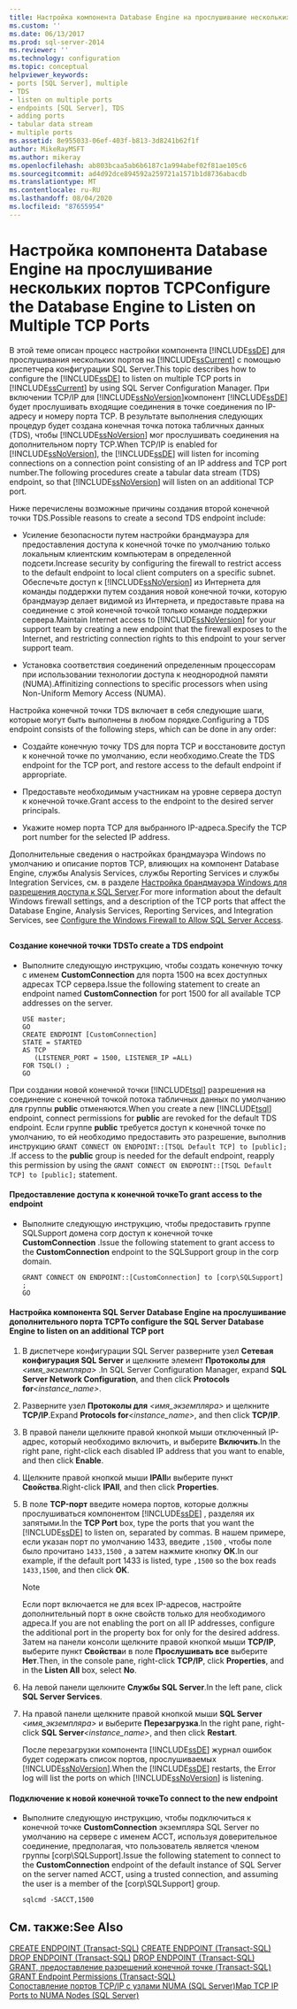 ```yaml
---
title: Настройка компонента Database Engine на прослушивание нескольких портов TCP | Документы Майкрософт
ms.custom: ''
ms.date: 06/13/2017
ms.prod: sql-server-2014
ms.reviewer: ''
ms.technology: configuration
ms.topic: conceptual
helpviewer_keywords:
- ports [SQL Server], multiple
- TDS
- listen on multiple ports
- endpoints [SQL Server], TDS
- adding ports
- tabular data stream
- multiple ports
ms.assetid: 8e955033-06ef-403f-b813-3d8241b62f1f
author: MikeRayMSFT
ms.author: mikeray
ms.openlocfilehash: ab803bcaa5ab6b6187c1a994abef02f81ae105c6
ms.sourcegitcommit: ad4d92dce894592a259721a1571b1d8736abacdb
ms.translationtype: MT
ms.contentlocale: ru-RU
ms.lasthandoff: 08/04/2020
ms.locfileid: "87655954"
---
```

# <a name="configure-the-database-engine-to-listen-on-multiple-tcp-ports"></a><span data-ttu-id="2a6c2-102">Настройка компонента Database Engine на прослушивание нескольких портов TCP</span><span class="sxs-lookup"><span data-stu-id="2a6c2-102">Configure the Database Engine to Listen on Multiple TCP Ports</span></span>
  <span data-ttu-id="2a6c2-103">В этой теме описан процесс настройки компонента [!INCLUDE[ssDE](../../includes/ssde-md.md)] для прослушивания нескольких портов на [!INCLUDE[ssCurrent](../../includes/sscurrent-md.md)] с помощью диспетчера конфигурации SQL Server.</span><span class="sxs-lookup"><span data-stu-id="2a6c2-103">This topic describes how to configure the [!INCLUDE[ssDE](../../includes/ssde-md.md)] to listen on multiple TCP ports in [!INCLUDE[ssCurrent](../../includes/sscurrent-md.md)] by using SQL Server Configuration Manager.</span></span> <span data-ttu-id="2a6c2-104">При включении TCP/IP для [!INCLUDE[ssNoVersion](../../includes/ssnoversion-md.md)]компонент [!INCLUDE[ssDE](../../includes/ssde-md.md)] будет прослушивать входящие соединения в точке соединения по IP-адресу и номеру порта TCP. В результате выполнения следующих процедур будет создана конечная точка потока табличных данных (TDS), чтобы [!INCLUDE[ssNoVersion](../../includes/ssnoversion-md.md)] мог прослушивать соединения на дополнительном порту TCP.</span><span class="sxs-lookup"><span data-stu-id="2a6c2-104">When TCP/IP is enabled for [!INCLUDE[ssNoVersion](../../includes/ssnoversion-md.md)], the [!INCLUDE[ssDE](../../includes/ssde-md.md)] will listen for incoming connections on a connection point consisting of an IP address and TCP port number.The following procedures create a tabular data stream (TDS) endpoint, so that [!INCLUDE[ssNoVersion](../../includes/ssnoversion-md.md)] will listen on an additional TCP port.</span></span>  
  
 <span data-ttu-id="2a6c2-105">Ниже перечислены возможные причины создания второй конечной точки TDS.</span><span class="sxs-lookup"><span data-stu-id="2a6c2-105">Possible reasons to create a second TDS endpoint include:</span></span>  
  
-   <span data-ttu-id="2a6c2-106">Усиление безопасности путем настройки брандмауэра для предоставления доступа к конечной точке по умолчанию только локальным клиентским компьютерам в определенной подсети.</span><span class="sxs-lookup"><span data-stu-id="2a6c2-106">Increase security by configuring the firewall to restrict access to the default endpoint to local client computers on a specific subnet.</span></span> <span data-ttu-id="2a6c2-107">Обеспечьте доступ к [!INCLUDE[ssNoVersion](../../includes/ssnoversion-md.md)] из Интернета для команды поддержки путем создания новой конечной точки, которую брандмауэр делает видимой из Интернета, и предоставьте права на соединение с этой конечной точкой только команде поддержки сервера.</span><span class="sxs-lookup"><span data-stu-id="2a6c2-107">Maintain Internet access to [!INCLUDE[ssNoVersion](../../includes/ssnoversion-md.md)] for your support team by creating a new endpoint that the firewall exposes to the Internet, and restricting connection rights to this endpoint to your server support team.</span></span>  
  
-   <span data-ttu-id="2a6c2-108">Установка соответствия соединений определенным процессорам при использовании технологии доступа к неоднородной памяти (NUMA).</span><span class="sxs-lookup"><span data-stu-id="2a6c2-108">Affinitizing connections to specific processors when using Non-Uniform Memory Access (NUMA).</span></span>  
  
 <span data-ttu-id="2a6c2-109">Настройка конечной точки TDS включает в себя следующие шаги, которые могут быть выполнены в любом порядке.</span><span class="sxs-lookup"><span data-stu-id="2a6c2-109">Configuring a TDS endpoint consists of the following steps, which can be done in any order:</span></span>  
  
-   <span data-ttu-id="2a6c2-110">Создайте конечную точку TDS для порта TCP и восстановите доступ к конечной точке по умолчанию, если необходимо.</span><span class="sxs-lookup"><span data-stu-id="2a6c2-110">Create the TDS endpoint for the TCP port, and restore access to the default endpoint if appropriate.</span></span>  
  
-   <span data-ttu-id="2a6c2-111">Предоставьте необходимым участникам на уровне сервера доступ к конечной точке.</span><span class="sxs-lookup"><span data-stu-id="2a6c2-111">Grant access to the endpoint to the desired server principals.</span></span>  
  
-   <span data-ttu-id="2a6c2-112">Укажите номер порта TCP для выбранного IP-адреса.</span><span class="sxs-lookup"><span data-stu-id="2a6c2-112">Specify the TCP port number for the selected IP address.</span></span>  
  
 <span data-ttu-id="2a6c2-113">Дополнительные сведения о настройках брандмауэра Windows по умолчанию и описание портов TCP, влияющих на компонент Database Engine, службы Analysis Services, службы Reporting Services и службы Integration Services, см. в разделе [Настройка брандмауэра Windows для разрешения доступа к SQL Server](../../sql-server/install/configure-the-windows-firewall-to-allow-sql-server-access.md).</span><span class="sxs-lookup"><span data-stu-id="2a6c2-113">For more information about the default Windows firewall settings, and a description of the TCP ports that affect the Database Engine, Analysis Services, Reporting Services, and Integration Services, see [Configure the Windows Firewall to Allow SQL Server Access](../../sql-server/install/configure-the-windows-firewall-to-allow-sql-server-access.md).</span></span>  
  
##  <a name="SSMSProcedure"></a>  
  
#### <a name="to-create-a-tds-endpoint"></a><span data-ttu-id="2a6c2-114">Создание конечной точки TDS</span><span class="sxs-lookup"><span data-stu-id="2a6c2-114">To create a TDS endpoint</span></span>  
  
-   <span data-ttu-id="2a6c2-115">Выполните следующую инструкцию, чтобы создать конечную точку с именем **CustomConnection** для порта 1500 на всех доступных адресах TCP сервера.</span><span class="sxs-lookup"><span data-stu-id="2a6c2-115">Issue the following statement to create an endpoint named **CustomConnection** for port 1500 for all available TCP addresses on the server.</span></span>  
  
    ```  
    USE master;  
    GO  
    CREATE ENDPOINT [CustomConnection]  
    STATE = STARTED  
    AS TCP  
       (LISTENER_PORT = 1500, LISTENER_IP =ALL)  
    FOR TSQL() ;  
    GO  
    ```  
  
 <span data-ttu-id="2a6c2-116">При создании новой конечной точки [!INCLUDE[tsql](../../includes/tsql-md.md)] разрешения на соединение с конечной точкой потока табличных данных по умолчанию для группы **public** отменяются.</span><span class="sxs-lookup"><span data-stu-id="2a6c2-116">When you create a new [!INCLUDE[tsql](../../includes/tsql-md.md)] endpoint, connect permissions for **public** are revoked for the default TDS endpoint.</span></span> <span data-ttu-id="2a6c2-117">Если группе **public** требуется доступ к конечной точке по умолчанию, то ей необходимо предоставить это разрешение, выполнив инструкцию `GRANT CONNECT ON ENDPOINT::[TSQL Default TCP] to [public];` .</span><span class="sxs-lookup"><span data-stu-id="2a6c2-117">If access to the **public** group is needed for the default endpoint, reapply this permission by using the `GRANT CONNECT ON ENDPOINT::[TSQL Default TCP] to [public];` statement.</span></span>  
  
#### <a name="to-grant-access-to-the-endpoint"></a><span data-ttu-id="2a6c2-118">Предоставление доступа к конечной точке</span><span class="sxs-lookup"><span data-stu-id="2a6c2-118">To grant access to the endpoint</span></span>  
  
-   <span data-ttu-id="2a6c2-119">Выполните следующую инструкцию, чтобы предоставить группе SQLSupport домена corp доступ к конечной точке **CustomConnection** .</span><span class="sxs-lookup"><span data-stu-id="2a6c2-119">Issue the following statement to grant access to the **CustomConnection** endpoint to the SQLSupport group in the corp domain.</span></span>  
  
    ```  
    GRANT CONNECT ON ENDPOINT::[CustomConnection] to [corp\SQLSupport] ;  
    GO  
    ```  
  
#### <a name="to-configure-the-sql-server-database-engine-to-listen-on-an-additional-tcp-port"></a><span data-ttu-id="2a6c2-120">Настройка компонента SQL Server Database Engine на прослушивание дополнительного порта TCP</span><span class="sxs-lookup"><span data-stu-id="2a6c2-120">To configure the SQL Server Database Engine to listen on an additional TCP port</span></span>  
  
1.  <span data-ttu-id="2a6c2-121">В диспетчере конфигурации SQL Server разверните узел **Сетевая конфигурация SQL Server** и щелкните элемент **Протоколы для** _<имя_экземпляра>_ .</span><span class="sxs-lookup"><span data-stu-id="2a6c2-121">In SQL Server Configuration Manager, expand **SQL Server Network Configuration**, and then click **Protocols for**_<instance_name>_.</span></span>  
  
2.  <span data-ttu-id="2a6c2-122">Разверните узел **Протоколы для** _<имя_экземпляра>_ и щелкните **TCP/IP**.</span><span class="sxs-lookup"><span data-stu-id="2a6c2-122">Expand **Protocols for**_<instance_name>_, and then click **TCP/IP**.</span></span>  
  
3.  <span data-ttu-id="2a6c2-123">В правой панели щелкните правой кнопкой мыши отключенный IP-адрес, который необходимо включить, и выберите **Включить**.</span><span class="sxs-lookup"><span data-stu-id="2a6c2-123">In the right pane, right-click each disabled IP address that you want to enable, and then click **Enable**.</span></span>  
  
4.  <span data-ttu-id="2a6c2-124">Щелкните правой кнопкой мыши **IPAll**и выберите пункт **Свойства**.</span><span class="sxs-lookup"><span data-stu-id="2a6c2-124">Right-click **IPAll**, and then click **Properties**.</span></span>  
  
5.  <span data-ttu-id="2a6c2-125">В поле **TCP-порт** введите номера портов, которые должны прослушиваться компонентом [!INCLUDE[ssDE](../../includes/ssde-md.md)] , разделяя их запятыми.</span><span class="sxs-lookup"><span data-stu-id="2a6c2-125">In the **TCP Port** box, type the ports that you want the [!INCLUDE[ssDE](../../includes/ssde-md.md)] to listen on, separated by commas.</span></span> <span data-ttu-id="2a6c2-126">В нашем примере, если указан порт по умолчанию 1433, введите `,1500` , чтобы поле было прочитано `1433,1500` , а затем нажмите кнопку **ОК**.</span><span class="sxs-lookup"><span data-stu-id="2a6c2-126">In our example, if the default port 1433 is listed, type `,1500` so the box reads `1433,1500`, and then click **OK**.</span></span>  
  
    > [!NOTE]  
    >  <span data-ttu-id="2a6c2-127">Если порт включается не для всех IP-адресов, настройте дополнительный порт в окне свойств только для необходимого адреса.</span><span class="sxs-lookup"><span data-stu-id="2a6c2-127">If you are not enabling the port on all IP addresses, configure the additional port in the property box for only for the desired address.</span></span> <span data-ttu-id="2a6c2-128">Затем на панели консоли щелкните правой кнопкой мыши **TCP/IP**, выберите пункт **Свойства**и в поле **Прослушивать все** выберите **Нет**.</span><span class="sxs-lookup"><span data-stu-id="2a6c2-128">Then, in the console pane, right-click **TCP/IP**, click **Properties**, and in the **Listen All** box, select **No**.</span></span>  
  
6.  <span data-ttu-id="2a6c2-129">На левой панели щелкните **Службы SQL Server**.</span><span class="sxs-lookup"><span data-stu-id="2a6c2-129">In the left pane, click **SQL Server Services**.</span></span>  
  
7.  <span data-ttu-id="2a6c2-130">На правой панели щелкните правой кнопкой мыши **SQL Server** _<имя_экземпляра>_ и выберите **Перезагрузка**.</span><span class="sxs-lookup"><span data-stu-id="2a6c2-130">In the right pane, right-click **SQL Server**_<instance_name>_, and then click **Restart**.</span></span>  
  
     <span data-ttu-id="2a6c2-131">После перезагрузки компонента [!INCLUDE[ssDE](../../includes/ssde-md.md)] журнал ошибок будет содержать список портов, прослушиваемых [!INCLUDE[ssNoVersion](../../includes/ssnoversion-md.md)].</span><span class="sxs-lookup"><span data-stu-id="2a6c2-131">When the [!INCLUDE[ssDE](../../includes/ssde-md.md)] restarts, the Error log will list the ports on which [!INCLUDE[ssNoVersion](../../includes/ssnoversion-md.md)] is listening.</span></span>  
  
#### <a name="to-connect-to-the-new-endpoint"></a><span data-ttu-id="2a6c2-132">Подключение к новой конечной точке</span><span class="sxs-lookup"><span data-stu-id="2a6c2-132">To connect to the new endpoint</span></span>  
  
-   <span data-ttu-id="2a6c2-133">Выполните следующую инструкцию, чтобы подключиться к конечной точке **CustomConnection** экземпляра SQL Server по умолчанию на сервере с именем ACCT, используя доверительное соединение, предполагая, что пользователь является членом группы [corp\SQLSupport].</span><span class="sxs-lookup"><span data-stu-id="2a6c2-133">Issue the following statement to connect to the **CustomConnection** endpoint of the default instance of SQL Server on the server named ACCT, using a trusted connection, and assuming the user is a member of the [corp\SQLSupport] group.</span></span>  
  
    ```  
    sqlcmd -SACCT,1500  
    ```  
  
## <a name="see-also"></a><span data-ttu-id="2a6c2-134">См. также:</span><span class="sxs-lookup"><span data-stu-id="2a6c2-134">See Also</span></span>  
 <span data-ttu-id="2a6c2-135">[CREATE ENDPOINT (Transact-SQL)](/sql/t-sql/statements/create-endpoint-transact-sql) </span><span class="sxs-lookup"><span data-stu-id="2a6c2-135">[CREATE ENDPOINT &#40;Transact-SQL&#41;](/sql/t-sql/statements/create-endpoint-transact-sql) </span></span>  
 <span data-ttu-id="2a6c2-136">[DROP ENDPOINT (Transact-SQL)](/sql/t-sql/statements/drop-endpoint-transact-sql) </span><span class="sxs-lookup"><span data-stu-id="2a6c2-136">[DROP ENDPOINT &#40;Transact-SQL&#41;](/sql/t-sql/statements/drop-endpoint-transact-sql) </span></span>  
 <span data-ttu-id="2a6c2-137">[GRANT, предоставление разрешений конечной точке (Transact-SQL)](/sql/t-sql/statements/grant-endpoint-permissions-transact-sql) </span><span class="sxs-lookup"><span data-stu-id="2a6c2-137">[GRANT Endpoint Permissions &#40;Transact-SQL&#41;](/sql/t-sql/statements/grant-endpoint-permissions-transact-sql) </span></span>  
 [<span data-ttu-id="2a6c2-138">Сопоставление портов TCP/IP с узлами NUMA (SQL Server)</span><span class="sxs-lookup"><span data-stu-id="2a6c2-138">Map TCP IP Ports to NUMA Nodes &#40;SQL Server&#41;</span></span>](map-tcp-ip-ports-to-numa-nodes-sql-server.md)  
  
  

